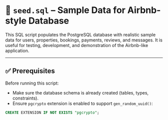 # 📄 `seed.sql` – Sample Data for Airbnb-style Database

This SQL script populates the PostgreSQL database with realistic sample data for users, properties, bookings, payments, reviews, and messages. It is useful for testing, development, and demonstration of the Airbnb-like application.

---

## ✅ Prerequisites

Before running this script:

- Make sure the database schema is already created (tables, types, constraints).
- Ensure `pgcrypto` extension is enabled to support `gen_random_uuid()`:

```sql
CREATE EXTENSION IF NOT EXISTS "pgcrypto";
